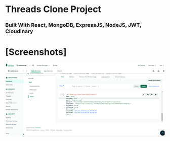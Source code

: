# Threads Clone Project

### Built With React, MongoDB, ExpressJS, NodeJS, JWT, Cloudinary

# [Screenshots]

![Screenshot of App](https://github.com/rohitrawatcse/thread-clone/blob/main/screenshots.PNG)
